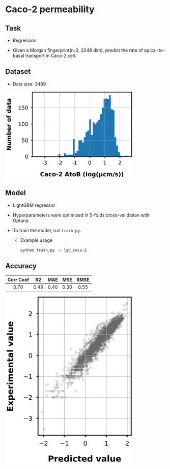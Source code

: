 # Caco-2 permeability

## Task

- Regression

- Given a Morgan fingerprint(r=2, 2048 dim), predict the rate of apical-to-basal transport in Caco-2 cell.

## Dataset

- Data size: 2489

<div align="left">
    <img src="img/data_distribution.png" width="400">
</div>

## Model

- LightGBM regressor

- Hyperparameters were optimized in 5-folds cross-validation with Optuna.

- To train the model, run `train.py`.
    - Example usage
        ```bash
        python train.py -o lgb_caco-2
        ```

## Accuracy

|Corr Coef|R2|MAE|MSE|RMSE|
|:----:|:----:|:----:|:----:|:----:|
|0.70|0.49|0.40|0.30|0.55|

<div align="left">
      <img src="img/scatter_plot.png" width="400">
</div>